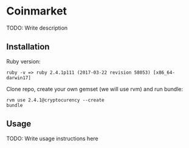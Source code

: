 # Coinmarket

TODO: Write description

## Installation

Ruby version:

    ruby -v => ruby 2.4.1p111 (2017-03-22 revision 58053) [x86_64-darwin17]
    
Clone repo, create your own gemset (we will use rvm) and run bundle:

    rvm use 2.4.1@cryptocurency --create
    bundle

## Usage

TODO: Write usage instructions here
